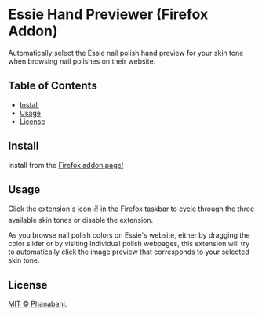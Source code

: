 # Essie Hand Previewer (Firefox Addon)

Automatically select the Essie nail polish hand preview for your skin tone when
browsing nail polishes on their website.

## Table of Contents

- [Install](#install)
- [Usage](#usage)
- [License](#license)

## Install

Install from the [Firefox addon page!](https://addons.mozilla.org/addon/essie-hand-previewer/)

## Usage

Click the extension's icon ✌ in the Firefox taskbar to cycle through the three
available skin tones or disable the extension.

As you browse nail polish colors on Essie's website, either by dragging the
color slider or by visiting individual polish webpages, this extension will
try to automatically click the image preview that corresponds to your selected
skin tone.

## License

[MIT © Phanabani.](LICENSE)
